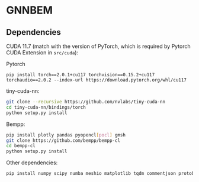 # GNNBEM


## Dependencies

CUDA 11.7 (match with the version of PyTorch, which is required by Pytorch CUDA Extension in `src/cuda`):

Pytorch
```
pip install torch==2.0.1+cu117 torchvision==0.15.2+cu117 torchaudio==2.0.2 --index-url https://download.pytorch.org/whl/cu117
```
tiny-cuda-nn:
```bash
git clone --recursive https://github.com/nvlabs/tiny-cuda-nn
cd tiny-cuda-nn/bindings/torch
python setup.py install
```
Bempp:
```bash
pip install plotly pandas pyopencl[pocl] gmsh
git clone https://github.com/bempp/bempp-cl
cd bempp-cl
python setup.py install
```

Other dependencies:
```bash
pip install numpy scipy numba meshio matplotlib tqdm commentjson protobuf ipywidgets IPython
```


